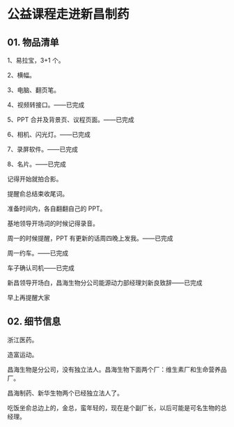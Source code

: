 # 公益课程走进新昌制药

## 01. 物品清单

1、易拉宝，3+1 个。

2、横幅。

3、电脑、翻页笔。

4、视频转接口。——已完成

5、PPT 合并及背景页、议程页面。——已完成

6、相机、闪光灯。——已完成

7、录屏软件。——已完成

8、名片。——已完成

记得开始就拍合影。

提醒俞总结束收尾词。

准备时间内，各自翻翻自己的 PPT。

基地领导开场词的时候记得录音。

周一的时候提醒，PPT 有更新的话周四晚上发我。——已完成

周一约车。——已完成

车子确认司机——已完成

新昌领导开场白，昌海生物分公司能源动力部经理刘新良致辞——已完成

早上再提醒大家

## 02. 细节信息

浙江医药。

造富运动。

昌海生物是分公司，没有独立法人。昌海生物下面两个厂：维生素厂和生命营养品厂。

昌海制药、新华生物两个已经独立法人了。

吃饭坐俞总边上的，金总，蛮年轻的，现在是个副厂长，以后可能是可名生物的总经理。